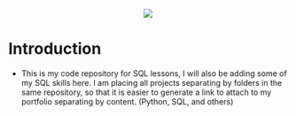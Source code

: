 <p align="center">
  <img src="https://github.com/calebe-takehisa/sql_classes/blob/master/images/sql_img.png?raw=true">
</p>


# Introduction
* This is my code repository for SQL lessons, I will also be adding some of my SQL skills here. I am placing all projects separating by folders in the same repository, so that it is easier to generate a link to attach to my portfolio separating by content. (Python, SQL, and others)
